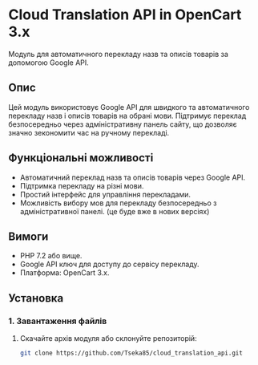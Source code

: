 # Cloud Translation API in OpenCart 3.x

Модуль для автоматичного перекладу назв та описів товарів за допомогою Google API.

## Опис

Цей модуль використовує Google API для швидкого та автоматичного перекладу назв і описів товарів на обрані мови. Підтримує переклад безпосередньо через адміністративну панель сайту, що дозволяє значно зекономити час на ручному перекладі.

## Функціональні можливості

- Автоматичний переклад назв та описів товарів через Google API.
- Підтримка перекладу на різні мови.
- Простий інтерфейс для управління перекладами.
- Можливість вибору мов для перекладу безпосередньо з адміністративної панелі. (це буде вже в нових версіях)

## Вимоги

- PHP 7.2 або вище.
- Google API ключ для доступу до сервісу перекладу.
- Платформа: OpenCart 3.x.

## Установка

### 1. Завантаження файлів

1. Скачайте архів модуля або склонуйте репозиторій:
   ```bash
   git clone https://github.com/Tseka85/cloud_translation_api.git
